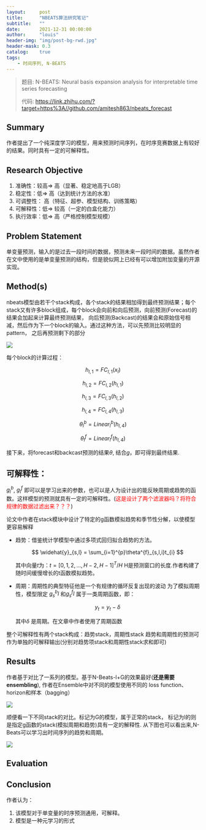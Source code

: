 ```yaml
---
layout:     post
title:      "NBEATS算法研究笔记"
subtitle:   ""
date:       2021-12-31 00:00:00
author:     "louis"
header-img: "img/post-bg-rwd.jpg"
header-mask: 0.3
catalog:    true
tags:
    - 时间序列, N-BEATS
---
```


> 题目:
>     N-BEATS: Neural basis expansion analysis for interpretable time series forecasting
>
>代码:
>    https://link.zhihu.com/?target=https%3A//github.com/amitesh863/nbeats_forecast


## Summary

作者提出了一个纯深度学习的模型，用来预测时间序列，在时序竞赛数据上有较好的结果。同时具有一定的可解释性。

## Research Objective
1. 准确性：较高=> 高（显著、稳定地高于LGB）
2. 稳定性：低=> 高（达到统计方法的水准）
3. 可调整性： 高（特征、超参、模型结构、训练策略）
4. 可解释性：低=> 较高（一定的白盒化能力）
5. 执行效率：低=> 高（严格控制模型规模）

## Problem Statement
单变量预测，输入的是过去一段时间的数据，预测未来一段时间的数据。虽然作者在文中使用的是单变量预测的结构，但是貌似网上已经有可以增加附加变量的开源实现。


## Method(s)

nbeats模型由若干个stack构成，各个stack的结果相加得到最终预测结果；每个stack又有许多block组成，每个block会向前和向后预测，向前预测(Forecast)的结果会加起来计算最终预测结果， 向后预测(Backcast)的结果会和原始信号相减，然后作为下一个block的输入。通过这种方法，可以先预测比较明显的pattern， 之后再预测剩下的部分

![](https://raw.githubusercontent.com/louis-xuy/louis-xy.github.io/master/img/in-post/n-beats/网络结构图.png)

每个block的计算过程：

$$
h_{l,1}=FC_{l,1}(x_l)
$$

$$
h_{l,2}=FC_{l,2}(h_{l,1})
$$

$$
h_{l,3}=FC_{l,3}(h_{l,2})
$$

$$
h_{l,4}=FC_{l,4}(h_{l,3})
$$

$$
\theta^b_l=Linear^b_l(h_{l,4})
$$

$$
\theta^f_l=Linear^f_l(h_{l,4})
$$

接下来，将forecast和backcast预测的结果$\theta$, 结合$g$，即可得到最终结果.


## 可解释性：
$g^b_l$, $g^f_l$ 即可以是学习出来的参数，也可以是人为设计出的能反映周期或趋势的函数。这样模型的预测就具有一定的可解释性。(<font color=red>这是设计了两个滤波器吗？将符合规律的数据过滤出来？？？</font>)

论文中作者在stack模块中设计了特定的g函数模拟趋势和季节性分解，以使模型更容易解释

* 趋势：借鉴统计学模型中通过多项式回归拟合趋势的方法。

    $$
    \widehat{y}_{s,l} = \sum_{i=1}^{p}\theta^{f}_{s,l,i}t_{i}
    $$

    其中向量$t$为：$t=[0,1,2,...,H-2,H-1]^T / H$
    H是预测窗口的长度.作者构建了随时间缓慢增长的t函数模拟趋势。


* 周期：周期性的典型特征他是一个有规律的循环反复出现的波动
    为了模拟周期性，模型限定 $g^b_{s}l$ 和$g^f_{s}l$ 属于一类周期函数，即：

    $$
    y_t = y_t - \delta
    $$

    其中$\delta$ 是周期。在文章中作者使用了周期函数


整个可解释性有两个stack构成：趋势stack，周期性stack
趋势和周期性的预测可作为单独的可解释输出(分别对趋势项stack和周期性stack求和即可)


## Results

作者基于对比了一系列的模型。基于N-Beats-l+G的效果最好(**还是需要ensembling**), 作者在Ensemble中对不同的模型使用不同的 loss function、horizon和样本（bagging）

![](https://raw.githubusercontent.com/louis-xuy/louis-xy.github.io/master/img/in-post/n-beats/metrics.png)

顺便看一下不同stack的对比。标记为G的模型，属于正常的stack， 标记为l的则是指定g函数的stack(模拟周期和趋势)具有一定的解释性. 从下图也可以看出来,N-Beats可以学习出时间序列的趋势和周期。

![](https://raw.githubusercontent.com/louis-xuy/louis-xy.github.io/master/img/in-post/n-beats/stack.png)


## Evaluation


## Conclusion

作者认为：
1. 该模型对于单变量的时序预测通用，可解释。
2. 模型是一种元学习的形式
